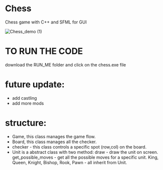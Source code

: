# Chess
Chess game with C++ and SFML for GUI

![Chess_demo (1)](https://user-images.githubusercontent.com/61323123/107888415-badce580-6f14-11eb-9bd1-70e1d9766bd0.gif)



# TO RUN THE CODE
download the RUN_ME folder and click on the chess.exe file


# future update:
- add castling
- add more mods


# structure:
- Game, this class manages the game flow.
- Board, this class manages all the checker.
- checker - this class controls a specific spot (row,col) on the board.
- Unit is a abstract class with two method:
      draw -  draw the unit on screen.
      get_possible_moves - get all the possible moves for a specific unit.
      King, Queen, Knight, Bishop, Rook, Pawn - all inherit from Unit.
      
  

  
